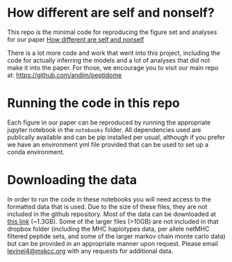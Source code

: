 # How different are self and nonself?
This repo is the minimal code for reproducing the figure set and analyses for our paper   [How different are self and nonself](https://arxiv.org/abs/2212.12049)

There is a lot more code and work that went into this project, including the code for actually inferring the models and a lot of analyses that did not make it into the paper. For those, we encourage you to visit our main repo at: https://github.com/andim/peptidome 

# Running the code in this repo
Each figure in our paper can be reproduced by running the appropriate jupyter notebook in the `notebooks` folder. All dependencies used are publically available and can be pip installed per usual, although if you prefer we have an environment yml file provided that can be used to set up a conda environment.

# Downloading the data
In order to run the code in these notebooks you will need access to the formatted data that is used. Due to the size of these files, they are not included in the github repository. Most of the data can be downloaded at [this link](https://www.dropbox.com/scl/fi/nsflv77c87jy53e8kh2wu/data.zip?rlkey=lfwi5d2l8b0fv14gs9j524xvh&e=1&st=3wshuawc&dl=0) (~1.3GB). Some of the larger files (>10GB) are not included in that dropbox folder (including the MHC haplotypes data, per allele netMHC filtered peptide sets, and some of the larger markov chain monte carlo data) but can be provided in an appropriate manner upon request. Please email levinej4@mskcc.org with any requests for additional data.




